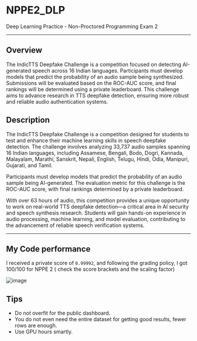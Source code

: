 # NPPE2_DLP
Deep Learning Practice - Non-Proctored Programming Exam 2

---

## Overview
The IndicTTS Deepfake Challenge is a competition focused on detecting AI-generated speech across 16 Indian languages. Participants must develop models that predict the probability of an audio sample being synthesized. Submissions will be evaluated based on the ROC-AUC score, and final rankings will be determined using a private leaderboard. This challenge aims to advance research in TTS deepfake detection, ensuring more robust and reliable audio authentication systems.

## Description
The IndicTTS Deepfake Challenge is a competition designed for students to test and enhance their machine learning skills in speech deepfake detection. The challenge involves analyzing 33,737 audio samples spanning 16 Indian languages, including Assamese, Bengali, Bodo, Dogri, Kannada, Malayalam, Marathi, Sanskrit, Nepali, English, Telugu, Hindi, Odia, Manipuri, Gujarati, and Tamil.

Participants must develop models that predict the probability of an audio sample being AI-generated. The evaluation metric for this challenge is the ROC-AUC score, with final rankings determined by a private leaderboard.

With over 63 hours of audio, this competition provides a unique opportunity to work on real-world TTS deepfake detection—a critical area in AI security and speech synthesis research. Students will gain hands-on experience in audio processing, machine learning, and model evaluation, contributing to the advancement of reliable speech verification systems.

---

## My Code performance

I received a private score of `0.99992`, and following the grading policy, I got 100/100 for NPPE 2 ( check the score brackets and the scaling factor)

![image](https://github.com/user-attachments/assets/5a6640fd-4870-4081-9643-ca591be41ded)


## Tips

- Do not overfit for the public dashboard.
- You do not even need the entire dataset for getting good results, fewer rows are enough.
- Use GPU hours smartly.

